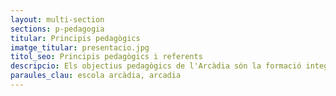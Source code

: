 ```yaml
---
layout: multi-section
sections: p-pedagogia
titular: Principis pedagògics
imatge_titular: presentacio.jpg
titol_seo: Principis pedagògics i referents
descripcio: Els objectius pedagògics de l'Arcàdia són la formació integral de les persones.
paraules_clau: escola arcàdia, arcadia
---
```

